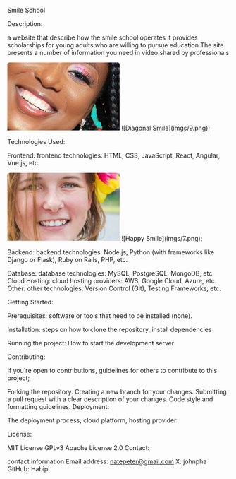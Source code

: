 Smile School

Description:

a website that describe how the smile school operates
it provides scholarships 
for young adults who are willing to pursue education
The site presents a number of information you need in video shared by professionals

<img src="imgs/9.png" alt="Diagonal Smile">
![Diagonal Smile](imgs/9.png);


Technologies Used:

Frontend:
frontend technologies: HTML, CSS, JavaScript, React, Angular, Vue.js, etc.

<img src="imgs/7.png" alt="Happy Smile">
![Happy Smile](imgs/7.png);

Backend:
backend technologies: Node.js, Python (with frameworks like Django or Flask), Ruby on Rails, PHP, etc.

Database:
database technologies: MySQL, PostgreSQL, MongoDB, etc.
Cloud Hosting:
cloud hosting providers: AWS, Google Cloud, Azure, etc.
Other:
other technologies: Version Control (Git), Testing Frameworks, etc.

Getting Started:

Prerequisites:
software or tools that need to be installed (none).

Installation:
steps on how to clone the repository, install dependencies 

Running the project:
How to start the development server 

Contributing:

If you're open to contributions, guidelines for others to contribute to this project;

Forking the repository.
Creating a new branch for your changes.
Submitting a pull request with a clear description of your changes.
Code style and formatting guidelines.
Deployment:

The deployment process;
cloud platform, hosting provider


License:

MIT License
GPLv3
Apache License 2.0
Contact:

contact information
Email address: natepeter@gmail.com
X: johnpha
GitHub: Habipi